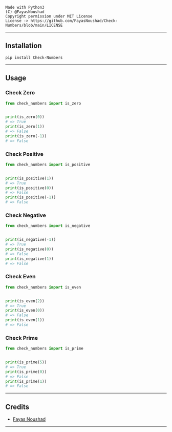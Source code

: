 ```
Made with Python3
(C) @FayasNoushad
Copyright permission under MIT License
License -> https://github.com/FayasNoushad/Check-Numbers/blob/main/LICENSE
```

---

## Installation

```
pip install Check-Numbers
```

---

## Usage

### Check Zero

```py
from check_numbers import is_zero


print(is_zero(0))
# => True
print(is_zero(1))
# => False
print(is_zero(-1))
# => False
```

### Check Positive

```py
from check_numbers import is_positive


print(is_positive(1))
# => True
print(is_positive(0))
# => False
print(is_positive(-1))
# => False
```

### Check Negative

```py
from check_numbers import is_negative


print(is_negative(-1))
# => True
print(is_negative(0))
# => False
print(is_negative(1))
# => False
```

### Check Even

```py
from check_numbers import is_even


print(is_even(2))
# => True
print(is_even(0))
# => False
print(is_even(1))
# => False
```

### Check Prime

```py
from check_numbers import is_prime


print(is_prime(5))
# => True
print(is_prime(0))
# => False
print(is_prime(1))
# => False
```

---

## Credits

- [Fayas Noushad](https://github.com/FayasNoushad)

---
